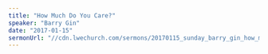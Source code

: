```yaml
---
title: "How Much Do You Care?"
speaker: "Barry Gin"
date: "2017-01-15"
sermonUrl: "//cdn.lwechurch.com/sermons/20170115_sunday_barry_gin_how_much_do_you_care.mp3"
---
```


